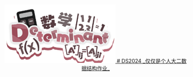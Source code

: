 <div align="center">
  <a href="https://github.com/zgyj4532/DS2024">
    <img src="https://github.com/PetricaT/ProgrammingVTuberLogos-Addon/blob/main/Determinant/V1/Determinant-Shadow.png" width="300" alt="logo]
  </a>
</div>
      
<div align="center">
# DS2024
_仅仅是个人大二数据结构作业_
    
</div>
